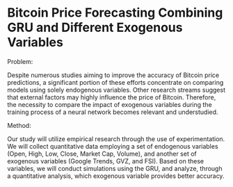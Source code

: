 # Bitcoin Price Forecasting Combining GRU and Different Exogenous Variables

Problem: 

Despite numerous studies aiming to improve the accuracy of Bitcoin price predictions, a significant portion of these efforts concentrate on comparing models using solely endogenous variables. Other research streams suggest that external factors may highly influence the price of Bitcoin. Therefore, the necessity to compare the impact of exogenous variables during the training process of a neural network becomes relevant and understudied.


Method: 

Our study will utilize empirical research through the use of experimentation. We will collect quantitative data employing a set of endogenous variables (Open, High, Low, Close, Market Cap, Volume), and another set of exogenous variables (Google Trends, GVZ, and FSI). Based on these variables, we will conduct simulations using the GRU, and analyze, through a quantitative analysis, which exogenous variable provides better accuracy.
